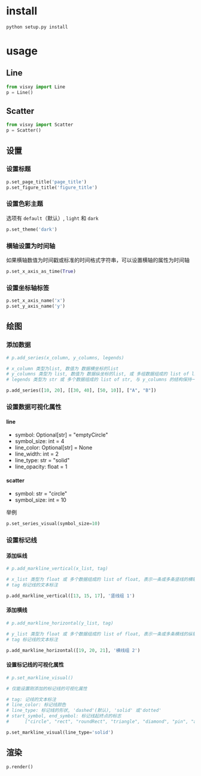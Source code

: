# install
```bash
python setup.py install
```

# usage

## Line
```python
from visxy import Line
p = Line()
```

## Scatter
```python
from visxy import Scatter
p = Scatter()
```

## 设置

### 设置标题
```python
p.set_page_title('page_title')
p.set_figure_title('figure_title')
```

### 设置色彩主题
选项有 ``default``（默认）, ``light`` 和 ``dark``
```python
p.set_theme('dark')
```

### 横轴设置为时间轴
如果横轴数值为时间戳或标准的时间格式字符串，可以设置横轴的属性为时间轴
```python
p.set_x_axis_as_time(True)
```

### 设置坐标轴标签
```python
p.set_x_axis_name('x')
p.set_y_axis_name('y')
```

## 绘图

### 添加数据
```python
# p.add_series(x_column, y_columns, legends)

# x_column 类型为list, 数值为 数据横坐标的list
# y_columns 类型为 list, 数值为 数据纵坐标的list, 或 多组数据组成的 list of list
# legends 类型为 str 或 多个数据组成的 list of str, 与 y_columns 的结构保持一致

p.add_series([10, 20], [[30, 40], [50, 10]], ["A", "B"])
```

### 设置数据可视化属性

#### line
* symbol: Optional[str] = "emptyCircle"
* symbol_size: int = 4
* line_color: Optional[str] = None
* line_width: int = 2
* line_type: str = "solid"
* line_opacity: float = 1


#### scatter
* symbol: str = "circle"
* symbol_size: int = 10

举例
```python
p.set_series_visual(symbol_size=10)
```
### 设置标记线

#### 添加纵线
```python
# p.add_markline_vertical(x_list, tag)

# x_list 类型为 float 或 多个数据组成的 list of float, 表示一条或多条竖线的横轴截距
# tag 标记线的文本标注

p.add_markline_vertical([13, 15, 17], '竖线组 1')
```

#### 添加横线
```python
# p.add_markline_horizontal(y_list, tag)

# y_list 类型为 float 或 多个数据组成的 list of float, 表示一条或多条横线的纵轴截距
# tag 标记线的文本标注

p.add_markline_horizontal([19, 20, 21], '横线组 2')
```

#### 设置标记线的可视化属性
```python
# p.set_markline_visual()

# 仅能设置刚添加的标记线的可视化属性

# tag: 记线的文本标注
# line_color: 标记线颜色
# line_type: 标记线的形状, 'dashed'(默认), 'solid' 或'dotted'
# start_symbol, end_symbol: 标记线起终点的标志
#      ["circle", "rect", "roundRect", "triangle", "diamond", "pin", "arrow", "none"]

p.set_markline_visual(line_type='solid')
```

## 渲染
```python
p.render()
```
